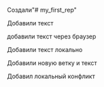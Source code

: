  Создали"# my_first_rep" 

Добавили текст

добавили текст через браузер

Добавили текст локально

Добавили новую ветку и текст

Добавил локальный конфликт

